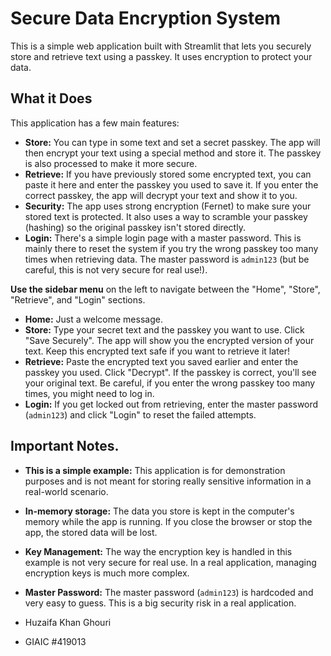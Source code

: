# Secure Data Encryption System

This is a simple web application built with Streamlit that lets you securely store and retrieve text using a passkey. It uses encryption to protect your data.

## What it Does

This application has a few main features:

* **Store:** You can type in some text and set a secret passkey. The app will then encrypt your text using a special method and store it. The passkey is also processed to make it more secure.
* **Retrieve:** If you have previously stored some encrypted text, you can paste it here and enter the passkey you used to save it. If you enter the correct passkey, the app will decrypt your text and show it to you.
* **Security:** The app uses strong encryption (Fernet) to make sure your stored text is protected. It also uses a way to scramble your passkey (hashing) so the original passkey isn't stored directly.
* **Login:** There's a simple login page with a master password. This is mainly there to reset the system if you try the wrong passkey too many times when retrieving data. The master password is `admin123` (but be careful, this is not very secure for real use!).

**Use the sidebar menu** on the left to navigate between the "Home", "Store", "Retrieve", and "Login" sections.
* **Home:** Just a welcome message.
* **Store:** Type your secret text and the passkey you want to use. Click "Save Securely". The app will show you the encrypted version of your text. Keep this encrypted text safe if you want to retrieve it later!
* **Retrieve:** Paste the encrypted text you saved earlier and enter the passkey you used. Click "Decrypt". If the passkey is correct, you'll see your original text. Be careful, if you enter the wrong passkey too many times, you might need to log in.
* **Login:** If you get locked out from retrieving, enter the master password (`admin123`) and click "Login" to reset the failed attempts.

## Important Notes.

* **This is a simple example:** This application is for demonstration purposes and is not meant for storing really sensitive information in a real-world scenario.
* **In-memory storage:** The data you store is kept in the computer's memory while the app is running. If you close the browser or stop the app, the stored data will be lost.
* **Key Management:** The way the encryption key is handled in this example is not very secure for real use. In a real application, managing encryption keys is much more complex.
* **Master Password:** The master password (`admin123`) is hardcoded and very easy to guess. This is a big security risk in a real application.

* Huzaifa Khan Ghouri
* GIAIC #419013
